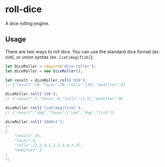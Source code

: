 # roll-dice

A dice rolling engine.


## Usage

There are two ways to roll dice. You can use the standard dice format (ex. `d20`), or union syntax (ex. `[cat|dog|fish]`);

```js
let DiceRoller = require('dice-roller');
let diceRoller = new DiceRoller();

let result = diceRoller.roll('d20');
// {"result":10,"faces":20,"rolls":[10],"modifier":0}
```

```js
diceRoller.roll('2d8');
// {"result":7,"faces":8,"rolls":[1,6],"modifier":0}

diceRoller.roll('[cat|dog|fish]');
// {"result":"dog","faces":["cat","dog","fish"]}

diceRoller.roll('10d4+2');
/*
{
    "result":25,
    "faces":4,
    "rolls":[2,2,4,1,1,2,1,4,3,3],
    "modifier":2
} 
*/
```